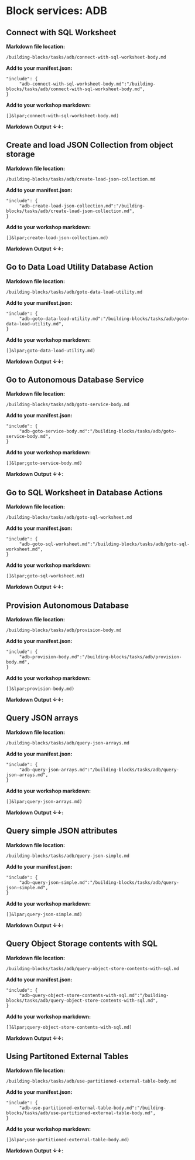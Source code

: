 # Block services: ADB
## Connect with SQL Worksheet
**Markdown file location:**
```
/building-blocks/tasks/adb/connect-with-sql-worksheet-body.md
```

**Add to your manifest.json:**
```
"include": {
     "adb-connect-with-sql-worksheet-body.md":"/building-blocks/tasks/adb/connect-with-sql-worksheet-body.md",
}
```

**Add to your workshop markdown:**
```
[]&lpar;connect-with-sql-worksheet-body.md)
```

**Markdown Output &#8595;&#8595;:**
 
[](include:adb-connect-with-sql-worksheet-body.md)
 
## Create and load JSON Collection from object storage
**Markdown file location:**
```
/building-blocks/tasks/adb/create-load-json-collection.md
```

**Add to your manifest.json:**
```
"include": {
     "adb-create-load-json-collection.md":"/building-blocks/tasks/adb/create-load-json-collection.md",
}
```

**Add to your workshop markdown:**
```
[]&lpar;create-load-json-collection.md)
```

**Markdown Output &#8595;&#8595;:**
 
[](include:adb-create-load-json-collection.md)
 
## Go to Data Load Utility Database Action
**Markdown file location:**
```
/building-blocks/tasks/adb/goto-data-load-utility.md
```

**Add to your manifest.json:**
```
"include": {
     "adb-goto-data-load-utility.md":"/building-blocks/tasks/adb/goto-data-load-utility.md",
}
```

**Add to your workshop markdown:**
```
[]&lpar;goto-data-load-utility.md)
```

**Markdown Output &#8595;&#8595;:**
 
[](include:adb-goto-data-load-utility.md)
 
## Go to Autonomous Database Service
**Markdown file location:**
```
/building-blocks/tasks/adb/goto-service-body.md
```

**Add to your manifest.json:**
```
"include": {
     "adb-goto-service-body.md":"/building-blocks/tasks/adb/goto-service-body.md",
}
```

**Add to your workshop markdown:**
```
[]&lpar;goto-service-body.md)
```

**Markdown Output &#8595;&#8595;:**
 
[](include:adb-goto-service-body.md)
 
## Go to SQL Worksheet in Database Actions
**Markdown file location:**
```
/building-blocks/tasks/adb/goto-sql-worksheet.md
```

**Add to your manifest.json:**
```
"include": {
     "adb-goto-sql-worksheet.md":"/building-blocks/tasks/adb/goto-sql-worksheet.md",
}
```

**Add to your workshop markdown:**
```
[]&lpar;goto-sql-worksheet.md)
```

**Markdown Output &#8595;&#8595;:**
 
[](include:adb-goto-sql-worksheet.md)
 
## Provision Autonomous Database
**Markdown file location:**
```
/building-blocks/tasks/adb/provision-body.md
```

**Add to your manifest.json:**
```
"include": {
     "adb-provision-body.md":"/building-blocks/tasks/adb/provision-body.md",
}
```

**Add to your workshop markdown:**
```
[]&lpar;provision-body.md)
```

**Markdown Output &#8595;&#8595;:**
 
[](include:adb-provision-body.md)
 
## Query JSON arrays
**Markdown file location:**
```
/building-blocks/tasks/adb/query-json-arrays.md
```

**Add to your manifest.json:**
```
"include": {
     "adb-query-json-arrays.md":"/building-blocks/tasks/adb/query-json-arrays.md",
}
```

**Add to your workshop markdown:**
```
[]&lpar;query-json-arrays.md)
```

**Markdown Output &#8595;&#8595;:**
 
[](include:adb-query-json-arrays.md)
 
## Query simple JSON attributes
**Markdown file location:**
```
/building-blocks/tasks/adb/query-json-simple.md
```

**Add to your manifest.json:**
```
"include": {
     "adb-query-json-simple.md":"/building-blocks/tasks/adb/query-json-simple.md",
}
```

**Add to your workshop markdown:**
```
[]&lpar;query-json-simple.md)
```

**Markdown Output &#8595;&#8595;:**
 
[](include:adb-query-json-simple.md)
 
## Query Object Storage contents with SQL
**Markdown file location:**
```
/building-blocks/tasks/adb/query-object-store-contents-with-sql.md
```

**Add to your manifest.json:**
```
"include": {
     "adb-query-object-store-contents-with-sql.md":"/building-blocks/tasks/adb/query-object-store-contents-with-sql.md",
}
```

**Add to your workshop markdown:**
```
[]&lpar;query-object-store-contents-with-sql.md)
```

**Markdown Output &#8595;&#8595;:**
 
[](include:adb-query-object-store-contents-with-sql.md)
 
## Using Partitoned External Tables
**Markdown file location:**
```
/building-blocks/tasks/adb/use-partitioned-external-table-body.md
```

**Add to your manifest.json:**
```
"include": {
     "adb-use-partitioned-external-table-body.md":"/building-blocks/tasks/adb/use-partitioned-external-table-body.md",
}
```

**Add to your workshop markdown:**
```
[]&lpar;use-partitioned-external-table-body.md)
```

**Markdown Output &#8595;&#8595;:**
 
[](include:adb-use-partitioned-external-table-body.md)
 